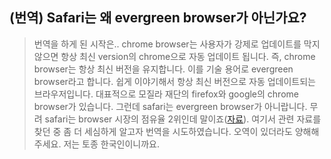 ## (번역) Safari는 왜 evergreen browser가 아닌가요?

> 번역을 하게 된 시작은.. chrome browser는 사용자가 강제로 업데이트를 막지 않으면 항상 최신 version의 chrome으로 자동 업데이트 됩니다. 즉, chrome browser는 항상 최신 버전을 유지합니다. 이를 기술 용어로 evergreen browser라고 합니다. 쉽게 이야기해서 항상 최신 버전으로 자동 업데이트되는 브라우저입니다. 대표적으로 모질라 재단의 firefox와 google의 chrome browser가 있습니다. 그런데 safari는 evergreen browser가 아니랍니다. 무려 safari는 browser 시장의 점유율 2위인데 말이죠([자료](https://gs.statcounter.com/browser-market-share)). 여기서 관련 자료를 찾던 중 좀 더 세심하게 알고자 번역을 시도하였습니다. 오역이 있더라도 양해해주세요. 저는 토종 한국인이니까요.

